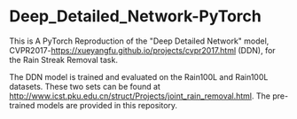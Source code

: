 # Deep_Detailed_Network-PyTorch
This is A PyTorch Reproduction of the "Deep Detailed Network" model, CVPR2017-https://xueyangfu.github.io/projects/cvpr2017.html (DDN), for the Rain Streak Removal task.

The DDN model is trained and evaluated on the Rain100L and Rain100L datasets. These two sets can be found at http://www.icst.pku.edu.cn/struct/Projects/joint_rain_removal.html. The pre-trained models are provided in this repository.


